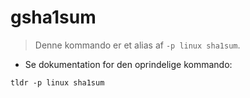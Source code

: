 # gsha1sum

> Denne kommando er et alias af `-p linux sha1sum`.

- Se dokumentation for den oprindelige kommando:

`tldr -p linux sha1sum`
